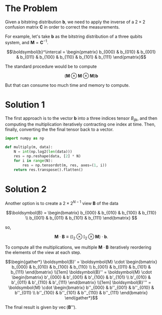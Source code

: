 # The Problem
Given a bitstring distribution $`\boldsymbol{b}`$, we need to apply the inverse of a $`2 \times 2`$ confusion matrix $`\boldsymbol{C}`$ in order to correct the measurements.

For example, let's take $`\boldsymbol{b}`$ as the bitstring distribution of a three qubits system, and $`\boldsymbol{M} = \boldsymbol{C}^{-1}`$.

```math
\boldsymbol{b}^\intercal = 
\begin{pmatrix}
b_{000} & b_{010} & b_{001} & b_{011} &
b_{100} & b_{110} & b_{101} & b_{111} 
\end{pmatrix}
```

The standard procedure would be to compute
```math
\left( \boldsymbol{M} \otimes \boldsymbol{M} \otimes  \boldsymbol{M} \right) \boldsymbol{b}
```

But that can consume too much time and memory to compute.

# Solution 1
The first approach is to the vector $`\boldsymbol{b}`$ into a three indices tensor $`B_{ijk}`$, and then computing the multiplication iteratively contracting one index at time. Then, finally, converting the the final tensor back to a vector.

```python
import numpy as np

def multiply(m, data):
    N = int(np.log2(len(data)))
    res = np.reshape(data, [2] * N)
    for i in range(N):
        res = np.tensordot(m, res, axes=(1, i))
    return res.transpose().flatten()
```

# Solution 2
Another option is to create a $`2 \times 2^{N-1}`$ view $`\boldsymbol{B}`$ of the data
```math
\boldsymbol{B} =
\begin{bmatrix}
b_{000} & b_{010} & b_{100} & b_{110} \\ 
b_{001} & b_{011} & b_{101} & b_{111}  
\end{bmatrix} 
```
so,
```math
\boldsymbol{M} \cdot \boldsymbol{B}
\equiv
\left( \mathbb{I}_2 \otimes \mathbb{I}_2 \otimes \boldsymbol{M}  \right)
\cdot \boldsymbol{b} .
```

To compute all the multiplications, we multiple $`\boldsymbol{M} \cdot \boldsymbol{B}`$ iteratively reordering the elements of the view at each step.

```math
\begin{gather*}
\boldsymbol{B}' =
\boldsymbol{M} \cdot
\begin{bmatrix}
b_{000} & b_{010} & b_{100} & b_{110} \\ 
b_{001} & b_{011} & b_{101} & b_{111}  
\end{bmatrix}
\\[1em]
\boldsymbol{B}'' =
\boldsymbol{M} \cdot
\begin{bmatrix}
b'_{000} & b'_{001} & b'_{100} & b'_{101} \\ 
b'_{010} & b'_{011} & b'_{110} & b'_{111}  
\end{bmatrix}
\\[1em]
\boldsymbol{B}''' =
\boldsymbol{M} \cdot
\begin{bmatrix}
b''_{000} & b''_{001} & b''_{010} & b''_{011} \\ 
b''_{100} & b''_{101} & b''_{110} & b''_{111}  
\end{bmatrix}
\end{gather*}
```

The final result is given by $`\operatorname{vec}(\boldsymbol{B}''')`$.
